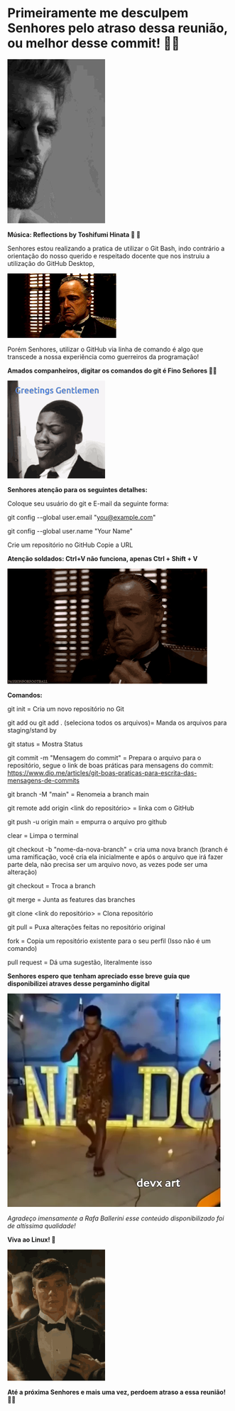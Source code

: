 <h1>Primeiramente me desculpem Senhores pelo atraso dessa reunião, ou melhor desse commit! 🗿🍷</h1>

<img src="/gif especial para pessoas especiais/20d.gif">

**Música: Reflections by Toshifumi Hinata 🎻 🎵**

Senhores estou realizando a pratica de utilizar o Git Bash, indo contrário a orientação do nosso querido e respeitado docente que nos instruiu a utilização do GitHub Desktop,

<img src="/gif especial para pessoas especiais/Fxsx.gif">

Porém Senhores, utilizar o GitHub via linha de comando é algo que transcede a nossa experiẽncia como guerreiros da programação!

**Amados companheiros, digitar os comandos do git é Fino Señores 🗿🍷**

<img src="/gif especial para pessoas especiais/gentleman.gif">


**Senhores atenção para os seguintes detalhes:**

Coloque seu usuário do git e E-mail da seguinte forma:

git config --global user.email "you@example.com"

git config --global user.name "Your Name"

Crie um repositório no GitHub
Copie a URL

**Atenção soldados: Ctrl+V não funciona, apenas Ctrl + Shift + V**

<img src="/gif especial para pessoas especiais/The Godfather 1.gif">

**Comandos:**

git init = Cria um novo repositório no Git

git add <arquivo para enviar>  ou git add . (seleciona todos os arquivos)= Manda os arquivos para staging/stand by

git status = Mostra Status 

git commit -m "Mensagem do commit" = Prepara o arquivo para o repositório, segue o link de boas práticas para mensagens do commit: https://www.dio.me/articles/git-boas-praticas-para-escrita-das-mensagens-de-commits

git branch -M "main" = Renomeia a branch main

git remote add origin <link do repositório>  = linka com o GitHub

git push -u origin main = empurra o arquivo pro github

clear = Limpa o terminal 

git checkout -b "nome-da-nova-branch" = cria uma nova branch (branch é uma ramificação, você cria ela inicialmente e após o arquivo que irá fazer parte dela, não precisa ser um arquivo novo, as vezes pode ser uma alteração)

git checkout <nome da branch> = Troca a branch 

git merge <nome da branch> = Junta as features das branches

git clone <link do repositório> = Clona repositório

git pull = Puxa alterações feitas no repositório original

fork = Copia um repositório existente para o seu perfil (Isso não é um comando)

pull request = Dá uma sugestão, literalmente isso 

**Senhores espero que tenham apreciado esse breve guia que disponibilizei atraves desse pergaminho digital**

<img src="/gif especial para pessoas especiais/FegKGRS7HHtBEMNqqK.webp">

*Agradeço imensamente a Rafa Ballerini esse conteúdo disponibilizado foi de altíssima qualidade!*

**Viva ao Linux! 🐧**

<img src="/gif especial para pessoas especiais/thomas-shelby.gif">

**Até a próxima Senhores e mais uma vez, perdoem atraso a essa reunião! 🗿🍷**




